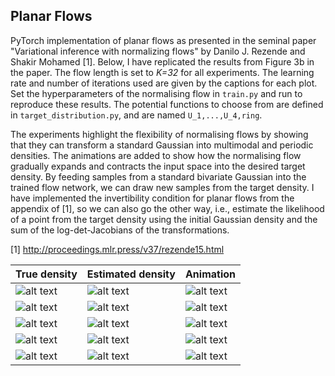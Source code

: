 ## Planar Flows
PyTorch implementation of planar flows as presented in the seminal paper "Variational inference with normalizing flows" by Danilo J. Rezende and Shakir Mohamed [1]. Below, I have replicated the results from Figure 3b in the paper. The flow length is set to *K=32* for all experiments. The learning rate and number of iterations used are given by the captions for each plot. Set the hyperparameters of the normalising flow in `train.py` and run to reproduce these results. The potential functions to choose from are defined in `target_distribution.py`, and are named `U_1,...,U_4,ring`.

The experiments highlight the flexibility of normalising flows by showing that they can transform a standard Gaussian into multimodal and periodic densities. The animations are added to show how the normalising flow gradually expands and contracts the input space into the desired target density. By feeding samples from a standard bivariate Gaussian into the trained flow network, we can draw new samples from the target density. I have implemented the invertibility condition for planar flows from the appendix of [1], so we can also go the other way, i.e., estimate the likelihood of a point from the target density using the initial Gaussian density and the sum of the log-det-Jacobians of the transformations. 

[1] http://proceedings.mlr.press/v37/rezende15.html

| True density | Estimated density | Animation |
|--------------|-------------------|-----------|
|     ![alt text](https://github.com/e-hulten/planar-flows/blob/master/results/U_1_true_density.png "Density $U_1$") |![alt text](https://github.com/e-hulten/planar-flows/blob/master/results/U_1_estimated_density.png "Density $U_1$")                |     ![alt text](https://github.com/e-hulten/planar-flows/blob/master/gifs/U_1.gif "Density $U_1$")      |
|     ![alt text](https://github.com/e-hulten/planar-flows/blob/master/results/U_2_true_density.png "Density $U_2$") |![alt text](https://github.com/e-hulten/planar-flows/blob/master/results/U_2_estimated_density.png "Density $U_2$")                |     ![alt text](https://github.com/e-hulten/planar-flows/blob/master/gifs/U_2.gif "Density $U_2$")      |
|     ![alt text](https://github.com/e-hulten/planar-flows/blob/master/results/U_3_true_density.png "Density $U_3$") |![alt text](https://github.com/e-hulten/planar-flows/blob/master/results/U_3_estimated_density.png "Density $U_3$")                |     ![alt text](https://github.com/e-hulten/planar-flows/blob/master/gifs/U_3.gif "Density $U_3$")      |
|     ![alt text](https://github.com/e-hulten/planar-flows/blob/master/results/U_4_true_density.png "Density $U_4$") |![alt text](https://github.com/e-hulten/planar-flows/blob/master/results/U_4_estimated_density.png "Density $U_4$")                |     ![alt text](https://github.com/e-hulten/planar-flows/blob/master/gifs/U_4.gif "Density $U_4$")      |
|     ![alt text](https://github.com/e-hulten/planar-flows/blob/master/results/ring_true_density.png "Density $ring$") |![alt text](https://github.com/e-hulten/planar-flows/blob/master/results/ring_K32_estimated_density.png "Density $ring$")                |     ![alt text](https://github.com/e-hulten/planar-flows/blob/master/gifs/ring.gif "Density $ring$")      |
